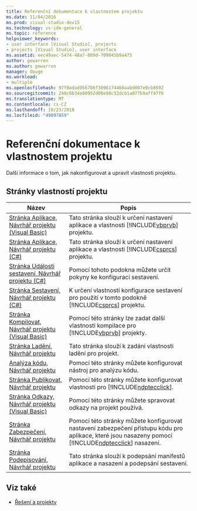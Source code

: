 ```yaml
---
title: Referenční dokumentace k vlastnostem projektu
ms.date: 11/04/2016
ms.prod: visual-studio-dev15
ms.technology: vs-ide-general
ms.topic: reference
helpviewer_keywords:
- user interface [Visual Studio], projects
- projects [Visual Studio], user interface
ms.assetid: eec49aec-5474-48a7-889d-709045b9a475
author: gewarren
ms.author: gewarren
manager: douge
ms.workload:
- multiple
ms.openlocfilehash: 97f0adad956786f3096174460aabd007e0cb8592
ms.sourcegitcommit: 240c8b34e80952d00e90c52dcb1a077b9aff47f6
ms.translationtype: MT
ms.contentlocale: cs-CZ
ms.lasthandoff: 10/23/2018
ms.locfileid: "49897859"
---
```

# <a name="project-properties-reference"></a>Referenční dokumentace k vlastnostem projektu
Další informace o tom, jak nakonfigurovat a upravit vlastnosti projektu.

## <a name="project-properties-pages"></a>Stránky vlastností projektu

| Název | Popis |
| - | - |
| [Stránka Aplikace, Návrhář projektu (Visual Basic)](../../ide/reference/application-page-project-designer-visual-basic.md) | Tato stránka slouží k určení nastavení aplikace a vlastnosti [!INCLUDE[vbprvb](../../code-quality/includes/vbprvb_md.md)] projektu. |
| [Stránka Aplikace, Návrhář projektu (C#)](../../ide/reference/application-page-project-designer-csharp.md) | Tato stránka slouží k určení nastavení aplikace a vlastnosti [!INCLUDE[csprcs](../../data-tools/includes/csprcs_md.md)] projektu. |
| [Stránka Události sestavení, Návrhář projektu (C#)](../../ide/reference/build-events-page-project-designer-csharp.md) | Pomocí tohoto podokna můžete určit pokyny ke konfiguraci sestavení. |
| [Stránka Sestavení, Návrhář projektu (C#)](../../ide/reference/build-page-project-designer-csharp.md) | K určení vlastností konfigurace sestavení pro použití v tomto podokně [!INCLUDE[csprcs](../../data-tools/includes/csprcs_md.md)] projektu. |
| [Stránka Kompilovat, Návrhář projektu (Visual Basic)](../../ide/reference/compile-page-project-designer-visual-basic.md) | Pomocí této stránky lze zadat další vlastnosti kompilace pro [!INCLUDE[vbprvb](../../code-quality/includes/vbprvb_md.md)] projekty. |
| [Stránka Ladění, Návrhář projektu](../../ide/reference/debug-page-project-designer.md) | Tato stránka slouží k zadání vlastnosti ladění pro projekt. |
| [Analýza kódu, Návrhář projektu](../../ide/reference/code-analysis-project-designer.md) | Pomocí této stránky můžete konfigurovat nástroj pro analýzu kódu. |
| [Stránka Publikovat, Návrhář projektu](../../ide/reference/publish-page-project-designer.md) | Pomocí této stránky můžete konfigurovat vlastnosti pro [!INCLUDE[ndptecclick](../../deployment/includes/ndptecclick_md.md)]. |
| [Stránka Odkazy, Návrhář projektu (Visual Basic)](../../ide/reference/references-page-project-designer-visual-basic.md) | Pomocí této stránky můžete spravovat odkazy na projekt používá. |
| [Stránka Zabezpečení, Návrhář projektu](../../ide/reference/security-page-project-designer.md) | Pomocí této stránky můžete konfigurovat nastavení zabezpečení přístupu kódu pro aplikace, které jsou nasazeny pomocí [!INCLUDE[ndptecclick](../../deployment/includes/ndptecclick_md.md)] nasazení. |
| [Stránka Podepisování, Návrhář projektu](../../ide/reference/signing-page-project-designer.md) | Tato stránka slouží k podepsání manifestů aplikace a nasazení a podepsání sestavení. |

## <a name="see-also"></a>Viz také

- [Řešení a projekty](../../ide/solutions-and-projects-in-visual-studio.md)

